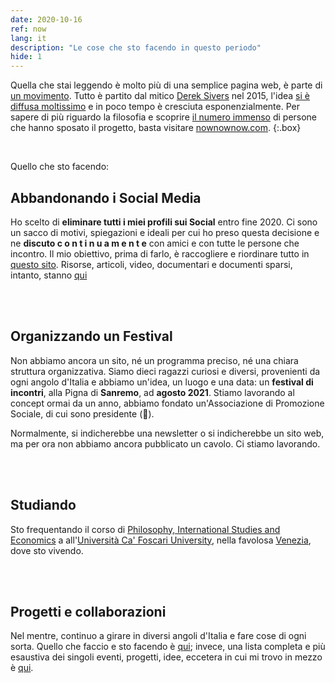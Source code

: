 ```yaml
---
date: 2020-10-16
ref: now
lang: it
description: "Le cose che sto facendo in questo periodo"
hide: 1
---
```

Quella che stai leggendo è molto più di una semplice pagina web, è parte di [un movimento](https://sive.rs/nowff). Tutto è partito dal mitico [Derek Sivers](https://sive.rs) nel 2015, l'idea [si è diffusa moltissimo](https://sive.rs/now3) e in poco tempo è cresciuta esponenzialmente. Per sapere di più riguardo la filosofia e scoprire [il numero immenso](https://nownownow.com) di persone che hanno sposato il progetto, basta visitare [nownownow.com](https://nownownow.com/about).
{:.box}

<br>

Quello che sto facendo:

## Abbandonando i Social Media

Ho scelto di **eliminare tutti i miei profili sui Social** entro fine 2020. Ci sono un sacco di motivi, spiegazioni e ideali per cui ho preso questa decisione e ne **discuto  c o n t i n u a m e n t e**  con amici e con tutte le persone che incontro. Il mio obiettivo, prima di farlo, è raccogliere e riordinare tutto in [questo sito](https://quitsocialmedia.club). Risorse, articoli, video, documentari e documenti sparsi, intanto, stanno [qui](/internet-freedom)

<br>
<br>

## Organizzando un Festival

Non abbiamo ancora un sito, né un programma preciso, né una chiara struttura organizzativa. Siamo dieci ragazzi curiosi e diversi, provenienti da ogni angolo d'Italia e abbiamo un'idea, un luogo e una data: un **festival di incontri**, alla Pigna di **Sanremo**, ad **agosto 2021**. Stiamo lavorando al concept ormai da un anno, abbiamo fondato un'Associazione di Promozione Sociale, di cui sono presidente (🤯).

Normalmente, si indicherebbe una newsletter o si indicherebbe un sito web, ma per ora non abbiamo ancora pubblicato un cavolo. Ci stiamo lavorando.

<br>
<br>

## Studiando

Sto frequentando il corso di [Philosophy, International Studies and Economics](https://unive.it/pise) a all'[Università Ca' Foscari University](https://unive.it), nella favolosa [Venezia](https://www.comune.venezia.it/), dove sto vivendo.

<br>
<br>

## Progetti e collaborazioni

Nel mentre, continuo a girare in diversi angoli d'Italia e fare cose di ogni sorta. Quello che faccio e sto facendo è [qui](/tutto); invece, una lista completa e più esaustiva dei singoli eventi, progetti, idee, eccetera in cui mi trovo in mezzo è [qui](/tuttopiu).
